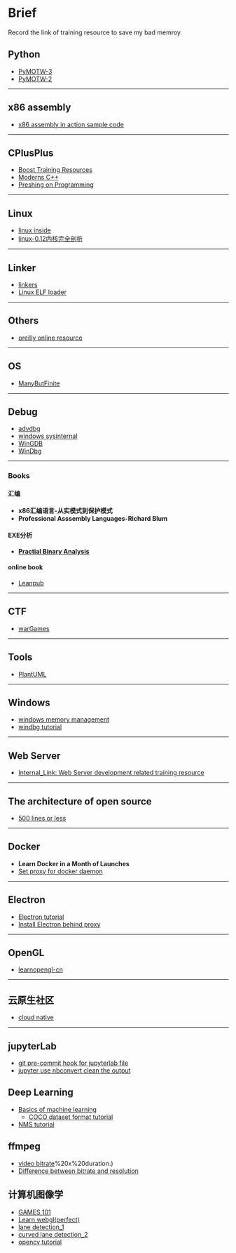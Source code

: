 # Brief

Record the link of training resource to save my bad memroy.

## Python

*  [PyMOTW-3](https://pymotw.com/3/index.html)
*  [PyMOTW-2](https://pymotw.com/2/)

---

## x86 assembly

* [x86 assembly in action sample code](https://www.cnblogs.com/leec/p/8081720.html)

---

## CPlusPlus

* [Boost Training Resources](https://theboostcpplibraries.com/)
* [Moderns C++](https://www.modernescpp.com/index.php)
* [Preshing on Programming](https://preshing.com/archives/)

---

## Linux

* [linux inside](https://0xax.gitbooks.io/linux-insides/Booting/linux-bootstrap-1.html)
* [linux-0.12内核完全剖析](https://yifengyou.gitbooks.io/linux-0-12/content/)

---

## Linker

* [linkers](http://lurklurk.org/linkers/linkers.html#sharedlibs)
* [Linux ELF loader](https://lwn.net/Articles/631631/)
---

## Others

* [oreilly online resource](https://learning.oreilly.com/)

---

## OS

* [ManyButFinite](https://manybutfinite.com/)

---

## Debug

* [advdbg](http://advdbg.org/default.aspx)
* [windows sysinternal](https://docs.microsoft.com/en-us/sysinternals/)
* [WinGDB](http://www.wingdb.com/)
* [WinDbg](https://docs.microsoft.com/en-us/windows-hardware/drivers/debugger/debugger-download-tools)

---

### Books

#### 汇编

* **x86汇编语言-从实模式到保护模式**
* **Professional Asssembly Languages-Richard Blum**

#### EXE分析

* **[Practial Binary Analysis](https://practicalbinaryanalysis.com/)**

#### online book

* [Leanpub](https://leanpub.com/)

---

## CTF

* [warGames](http://smashthestack.org/wargames.html)

---

## Tools

* [PlantUML](https://plantuml.com/)

---

## Windows

* [windows memory management](https://docs.microsoft.com/en-us/windows/win32/memory/memory-management)
* [windbg tutorial](https://stackoverflow.com/questions/4946685/good-tutorial-for-windbg)

---

## Web Server

* [Internal_Link: Web Server development related training resource](server/trainingResource.md)

---

## The architecture of open source

* [500 lines or less](http://aosabook.org/en/index.html)

---

## Docker

* **Learn Docker in a Month of Launches**
* [Set proxy for docker daemon](https://docs.docker.com/config/daemon/systemd/)

---

## Electron

* [Electron tutorial](https://www.electronjs.org/docs/latest/tutorial/quick-start)
* [Install Electron behind proxy](https://stackoverflow.com/questions/60054531/how-can-i-solve-the-connection-problem-during-npm-install-behind-a-proxy)

---

## OpenGL

* [learnopengl-cn](https://learnopengl-cn.github.io/)

---

## 云原生社区

* [cloud native](https://cloudnative.to/)

---

## jupyterLab

* [git pre-commit hook for jupyterlab file](https://medium.com/somosfit/version-control-on-jupyter-notebooks-6b67a0cf12a3)
* [jupyter use nbconvert clean the output](https://stackoverflow.com/questions/28908319/how-to-clear-jupyter-notebooks-output-in-all-cells-from-the-linux-terminal)

## Deep Learning

* [Basics of machine learning](https://www.tensorflow.org/resources/learn-ml/basics-of-machine-learning)
    * [COCO dataset format tutorial](https://towardsdatascience.com/how-to-work-with-object-detection-datasets-in-coco-format-9bf4fb5848a4#:~:text=The%20%E2%80%9CCOCO%20format%E2%80%9D%20is%20a,saved%20for%20an%20image%20dataset.&text=Visualizing%20and%20exploring%20your%20dataset,model%20on%20your%20COCO%20dataset)
* [NMS tutorial](https://learnopencv.com/non-maximum-suppression-theory-and-implementation-in-pytorch/)

## ffmpeg

* [video bitrate](https://filmora.wondershare.com/video-editing-tips/what-is-video-bitrate.html#:~:text=What%20is%20the%20video%20bitrate%3F,kilobits%20per%20second)%20x%20duration.)
* [Difference between bitrate and resolution](https://www.cdnetworks.com/media-delivery-blog/bitrate-vs-resolution/)

## 计算机图像学

* [GAMES 101](https://games-cn.org/gamescoursescollection/)
* [Learn webgl(perfect)](http://learnwebgl.brown37.net/index.html)
* [lane detection_1](https://www.hackster.io/kemfic/simple-lane-detection-c3db2f)
* [curved lane detection_2](https://www.hackster.io/kemfic/curved-lane-detection-34f771)
* [opencv tutorial](https://opencv-tutorial.readthedocs.io/en/latest/intro/intro.html#)
